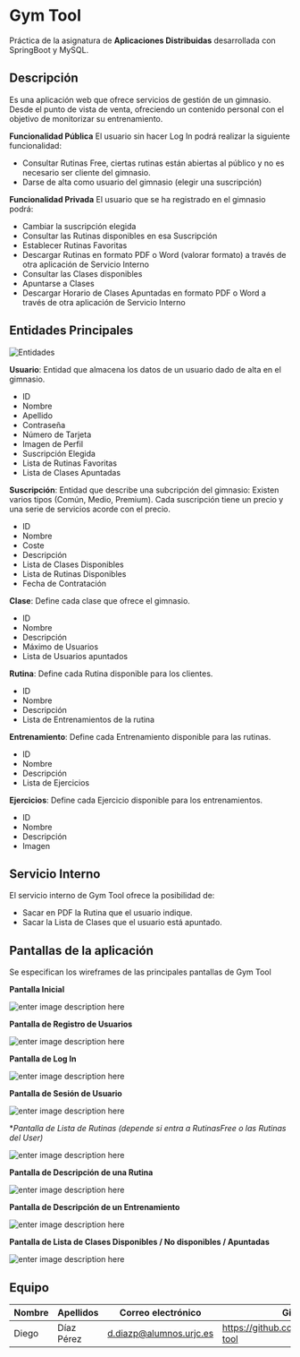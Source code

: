 # Gym Tool
Práctica de la asignatura de **Aplicaciones Distribuidas** desarrollada con SpringBoot y MySQL.

## Descripción
Es una aplicación web que ofrece servicios de gestión de un gimnasio. Desde el punto de vista de venta, ofreciendo un contenido personal con el objetivo de monitorizar su entrenamiento.

**Funcionalidad Pública**
El usuario sin hacer Log In podrá realizar la siguiente funcionalidad:
 - Consultar Rutinas Free, ciertas rutinas están abiertas al público y no es necesario ser cliente del gimnasio.
 - Darse de alta como usuario del gimnasio (elegir una suscripción)

**Funcionalidad Privada**
El usuario que se ha registrado en el gimnasio podrá:
 - Cambiar la suscripción elegida
 - Consultar las Rutinas disponibles en esa Suscripción
 - Establecer Rutinas Favoritas
 - Descargar Rutinas en formato PDF o Word (valorar formato) a través de otra aplicación de Servicio Interno
 - Consultar las Clases disponibles
 - Apuntarse a Clases
 - Descargar Horario de Clases Apuntadas en formato PDF o Word a través de otra aplicación de Servicio Interno
 
## Entidades Principales

![Entidades](https://lh3.googleusercontent.com/kLFb6NB2ofyC-5d6LtP_TR7xpEbuDae-w7sL_e12eyDMTnikBpTjZHFSlqoPgbEHHsPeDR2fBqA "Entidades")

**Usuario**: Entidad que almacena los datos de un usuario dado de alta en el gimnasio.
 - ID
 - Nombre
 - Apellido
 - Contraseña
 - Número de Tarjeta
 - Imagen de Perfil
 - Suscripción Elegida
 - Lista de Rutinas Favoritas
 - Lista de Clases Apuntadas

**Suscripción**: Entidad que describe una subcripción del gimnasio: Existen varios tipos (Común, Medio, Premium). Cada suscripción tiene un precio y una serie de servicios acorde con el precio.
 - ID
 - Nombre
 - Coste
 - Descripción
 - Lista de Clases Disponibles
 - Lista de Rutinas Disponibles
 - Fecha de Contratación

**Clase**: Define cada clase que ofrece el gimnasio.
 - ID
 - Nombre
 - Descripción
 - Máximo de Usuarios
 - Lista de Usuarios apuntados

**Rutina**: Define cada Rutina disponible para los clientes.
 - ID
 - Nombre
 - Descripción
 - Lista de Entrenamientos de la rutina
 
 **Entrenamiento**: Define cada Entrenamiento disponible para las rutinas.
 - ID
 - Nombre
 - Descripción
 - Lista de Ejercicios
 
 **Ejercicios**: Define cada Ejercicio disponible para los entrenamientos.
 - ID
 - Nombre
 - Descripción
 - Imagen

## Servicio Interno
El servicio interno de Gym Tool ofrece la posibilidad de:

 - Sacar en PDF la Rutina que el usuario indique.
 - Sacar la Lista de Clases que el usuario está apuntado.
 
 ## Pantallas de la aplicación
Se especifican los wireframes de las principales pantallas de Gym Tool

**Pantalla Inicial**

![enter image description here](https://lh3.googleusercontent.com/Q3Pm-5GcA4Sg46-KxoQTU632IPalqO84Be96QGSX1BqTQGuRp4vG50K7izajPDL_EVkK21CtAJ8)

**Pantalla de Registro de Usuarios**

![enter image description here](https://lh3.googleusercontent.com/CRrTp0ZNrD-ZLyMFIWpeKlm8GF11wsq6ZRXY1iWv-t3cebN3wK2RIndIzGhBUgVPgAWKrtQuBus)

**Pantalla de Log In**

![enter image description here](https://lh3.googleusercontent.com/8rltkS-lVh5arPnq4FEBoc33ZJCnrlxmh7jokL1FlfshNGh8jenGuAIpt-KzRPiOuX8-R_aYjEU)

**Pantalla de Sesión de Usuario**

![enter image description here](https://lh3.googleusercontent.com/fjky4JEIhm0KSv4ASrMgBkyCfR71GyvEHFT10oHHgRaX4cm_VQ39O4jUqz4yL510oyCyso13lj4)

**Pantalla de Lista de Rutinas (depende si entra a RutinasFree o las Rutinas del User)*

![enter image description here](https://lh3.googleusercontent.com/0SHJ-u9oe9QuN2svCScfWjgMN7xvOf5tUm0L5TWR88ABKjwJaPI_y4Zzm8pVUDxX5bonB2G75IM)

**Pantalla de Descripción de una Rutina**

![enter image description here](https://lh3.googleusercontent.com/GWMUru0k1yiPcyipwBtaECXp9B9aDvuty5I4PUQg_KqPwLk2l5usfUVjndBr7sMK_gY6x8jLVYo)

**Pantalla de Descripción de un Entrenamiento**

![enter image description here](https://lh3.googleusercontent.com/ezO8Bg4ez64he7KXWHWiU209GA7CGAEK2mhHz7DwRSlM9CyLzOxwV_zfxiX-rPxL_UGjErMWJjA)

**Pantalla de Lista de Clases Disponibles / No disponibles / Apuntadas**

![enter image description here](https://lh3.googleusercontent.com/MLA4h6Oj3LCjlaPZhfqLHVs_ZUTbM1QpaAKB5wGhzgGEdcQr3tcufCDmFQjveFtINue8eWD7szU)

## Equipo
|Nombre|Apellidos|Correo electrónico|Github
|--|--|--|--|
|Diego|Díaz Pérez|d.diazp@alumnos.urjc.es|https://github.com/didushow/gym-tool

